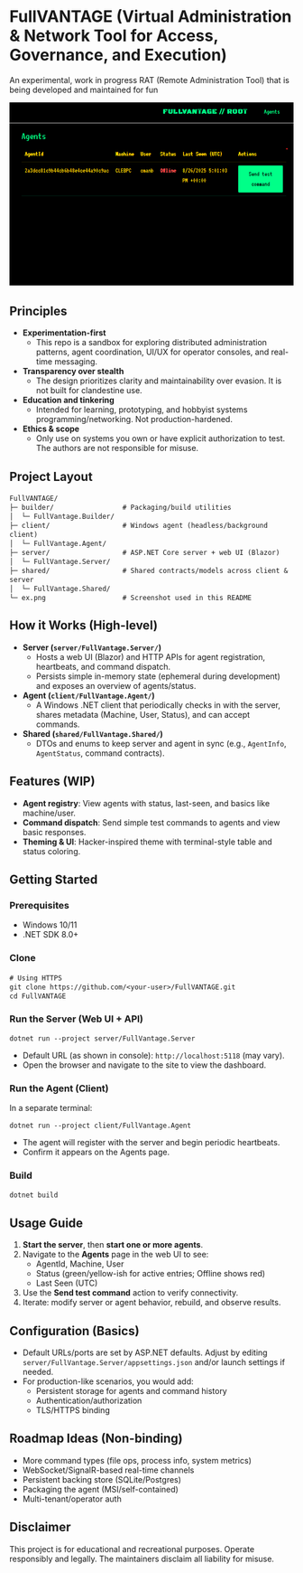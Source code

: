 # FullVANTAGE (Virtual Administration & Network Tool for Access, Governance, and Execution)

An experimental, work in progress RAT (Remote Administration Tool) that is being developed and maintained for fun

<p align="center">
  <img src="ex.png" alt="FullVANTAGE screenshot" width="800"/>
</p>

## Principles

- **Experimentation-first**
  - This repo is a sandbox for exploring distributed administration patterns, agent coordination, UI/UX for operator consoles, and real-time messaging.
- **Transparency over stealth**
  - The design prioritizes clarity and maintainability over evasion. It is not built for clandestine use.
- **Education and tinkering**
  - Intended for learning, prototyping, and hobbyist systems programming/networking. Not production-hardened.
- **Ethics & scope**
  - Only use on systems you own or have explicit authorization to test. The authors are not responsible for misuse.

## Project Layout

```
FullVANTAGE/
├─ builder/                 # Packaging/build utilities
│  └─ FullVantage.Builder/
├─ client/                  # Windows agent (headless/background client)
│  └─ FullVantage.Agent/
├─ server/                  # ASP.NET Core server + web UI (Blazor)
│  └─ FullVantage.Server/
├─ shared/                  # Shared contracts/models across client & server
│  └─ FullVantage.Shared/
└─ ex.png                   # Screenshot used in this README
```

## How it Works (High-level)

- **Server (`server/FullVantage.Server/`)**
  - Hosts a web UI (Blazor) and HTTP APIs for agent registration, heartbeats, and command dispatch.
  - Persists simple in-memory state (ephemeral during development) and exposes an overview of agents/status.
- **Agent (`client/FullVantage.Agent/`)**
  - A Windows .NET client that periodically checks in with the server, shares metadata (Machine, User, Status), and can accept commands.
- **Shared (`shared/FullVantage.Shared/`)**
  - DTOs and enums to keep server and agent in sync (e.g., `AgentInfo`, `AgentStatus`, command contracts).

## Features (WIP)

- **Agent registry**: View agents with status, last-seen, and basics like machine/user.
- **Command dispatch**: Send simple test commands to agents and view basic responses.
- **Theming & UI**: Hacker-inspired theme with terminal-style table and status coloring.

## Getting Started

### Prerequisites
- Windows 10/11
- .NET SDK 8.0+

### Clone
```
# Using HTTPS
git clone https://github.com/<your-user>/FullVANTAGE.git
cd FullVANTAGE
```

### Run the Server (Web UI + API)
```
dotnet run --project server/FullVantage.Server
```
- Default URL (as shown in console): `http://localhost:5118` (may vary).
- Open the browser and navigate to the site to view the dashboard.

### Run the Agent (Client)
In a separate terminal:
```
dotnet run --project client/FullVantage.Agent
```
- The agent will register with the server and begin periodic heartbeats.
- Confirm it appears on the Agents page.

### Build
```
dotnet build
```

## Usage Guide

1. **Start the server**, then **start one or more agents**.
2. Navigate to the **Agents** page in the web UI to see:
   - AgentId, Machine, User
   - Status (green/yellow-ish for active entries; Offline shows red)
   - Last Seen (UTC)
3. Use the **Send test command** action to verify connectivity.
4. Iterate: modify server or agent behavior, rebuild, and observe results.

## Configuration (Basics)

- Default URLs/ports are set by ASP.NET defaults. Adjust by editing `server/FullVantage.Server/appsettings.json` and/or launch settings if needed.
- For production-like scenarios, you would add:
  - Persistent storage for agents and command history
  - Authentication/authorization
  - TLS/HTTPS binding

## Roadmap Ideas (Non-binding)

- More command types (file ops, process info, system metrics)
- WebSocket/SignalR-based real-time channels
- Persistent backing store (SQLite/Postgres)
- Packaging the agent (MSI/self-contained)
- Multi-tenant/operator auth

## Disclaimer

This project is for educational and recreational purposes. Operate responsibly and legally. The maintainers disclaim all liability for misuse.
